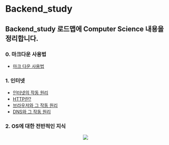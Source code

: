 # Backend_study

## Backend_study 로드맵에 Computer Science 내용을 정리합니다.
### 0. 마크다운 사용법
- <a href="Markdown.md">마크 다운 사용법 </a>
### 1. 인터넷
- <a href="Internet.md">인터넷의 작동 원리</a>
- <a href="Http.md">HTTP란?</a>
- <a href="Browser.md">브라우저와 그 작동 원리</a>
- <a href="DNS.md">DNS와 그 작동 원리</a>
### 2. OS에 대한 전반적인 지식





<p align="center">
  <img src="Pictures\Backend_road_map.png">
</p>
